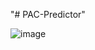 "# PAC-Predictor" 

![image](https://github.com/Duc-Tam-Huynh/PAC-Predictor/assets/68654236/c8c105b8-7b3e-4e96-bbc0-b16582f382ff)
